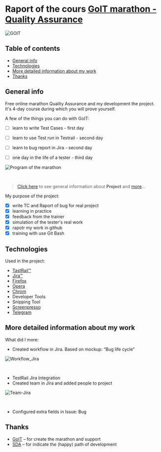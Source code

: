 # Raport of the cours [GoIT marathon - Quality Assurance](https://qa.m.goit.global/pl/) 


![GOIT](https://github.com/eksperymentator/GoIT_Maraton_QA/assets/101925955/90e24fbb-dbcc-4ec8-8ba6-a051522d0803 "home")
<br>

## Table of contents
* [General info](#General-info)
* [Technologies](#Technologies)
* [More detailed information about my work](#More-detailed-information-about-my-work)
* [Thanks](#Thanks)

## General info 

Free online marathon Quality Assurance and my development the project. <br>
It's 4-day course during which you will prove yourself. <br>

A few of the things you can do with GoIT: 
- [ ] learn to write Test Cases - first day 
- [ ] learn to use Test run in Testrail - second day 
- [ ] learn to bug report in Jira - second day 
- [ ] one day in the life of a tester - third day 



![Program of the marathon](https://github.com/eksperymentator/GoIT_Maraton_QA/assets/101925955/e3034b82-ea94-45d6-b8e8-2f058c3e2e8f)

<br>

>  [Click here](https://qa.m.goit.global/pl/) to see general information about **Project** and [more](https://goit.global/pl/newcomers/)... <br>

My purpose of the project: 
- [x] write TC and Raport of bug for real project 
- [x] learning in practice 
- [x] feedback from the trainer 
- [x] simulation of the tester's real work 
- [x] rapotr my work in github 
- [x] training with use Git Bash 

## Technologies 
Used in the project: 
- [TastRail:tm:](https://www.testrail.com/)
- [Jira:tm:](https://www.atlassian.com/software/jira?&aceid=&adposition=&adgroup=151255109963&campaign=20389338852&creative=666706086655&device=c&keyword=jira&matchtype=e&network=g&placement=&ds_kids=p77324634991&ds_e=GOOGLE&ds_eid=700000001558501&ds_e1=GOOGLE&gclid=EAIaIQobChMIysLTi8zcgAMVOoZoCR0X-AuyEAAYASAAEgKo4PD_BwE&gclsrc=aw.ds)
- [Firefox](https://www.mozilla.org/pl/firefox/new/)
- [Opera](https://www.opera.com/pl)
- [Chrom](https://www.google.com/chrome/)
- Developer Tools 
- Snipping Tool 
- [Screenpresso](https://www.screenpresso.com/)
- [Telegram](https://web.telegram.org/a/)

## More detailed information about my work 

What did I more:
- Created workflow in Jira.  Based on mockup: “Bug life cycle” <br>

![Workflow_Jira](https://github.com/eksperymentator/GoIT_Maraton_QA/assets/101925955/c213f98d-d00e-46d3-a6db-9511bc8802d1) 

<br>

- TestRail Jira Integration <br>
- Created team in Jira and added people to project <br>

![Team-Jira](https://github.com/eksperymentator/GoIT_Maraton_QA/assets/101925955/9de3f998-befd-4bf7-92fa-f25f0eeb24ee)

<br>

- Configured extra fields in Issue: Bug <br>

## Thanks 
- [GoIT](https://goit.global/pl/) – for create the marathon and support <br>
- [SDA](https://sdacademy.pl/) – for indicate the (happy) path of development <br>
